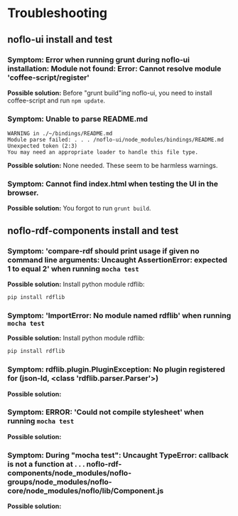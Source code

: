 # Troubleshooting

## noflo-ui install and test

### Symptom: Error when running grunt during noflo-ui installation: Module not found: Error: Cannot resolve module 'coffee-script/register'
**Possible solution:** Before "grunt build"ing noflo-ui, you need to install coffee-script and run ```npm update```.

### Symptom: Unable to parse README.md
```
WARNING in ./~/bindings/README.md
Module parse failed: . . . /noflo-ui/node_modules/bindings/README.md Unexpected token (2:3)
You may need an appropriate loader to handle this file type.
```

**Possible solution:** None needed.  These seem to be harmless warnings.


### Symptom: Cannot find index.html when testing the UI in the browser.

**Possible solution:** You forgot to run ```grunt build```.


## noflo-rdf-components install and test

### Symptom: 'compare-rdf should print usage if given no command line arguments: Uncaught AssertionError: expected 1 to equal 2' when running ```mocha test```

**Possible solution:** Install python module rdflib:
```bash
pip install rdflib
```


### Symptom: 'ImportError: No module named rdflib' when running ```mocha test```

**Possible solution:** Install python module rdflib:
```bash
pip install rdflib
```


### Symptom: rdflib.plugin.PluginException: No plugin registered for (json-ld, <class 'rdflib.parser.Parser'>)

**Possible solution:** 


### Symptom: ERROR:  'Could not compile stylesheet' when running ```mocha test```

**Possible solution:**

### Symptom: During "mocha test": Uncaught TypeError: callback is not a function at . . . noflo-rdf-components/node_modules/noflo-groups/node_modules/noflo-core/node_modules/noflo/lib/Component.js

**Possible solution:**

